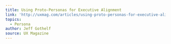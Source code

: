 ```yaml
---
title: Using Proto-Personas for Executive Alignment
link: 'http://uxmag.com/articles/using-proto-personas-for-executive-alignment'
topics:
  - Persona
author: Jeff Gothelf
source: UX Magazine
---
```


